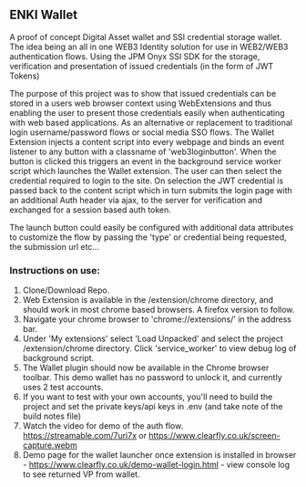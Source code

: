## ENKI Wallet

A proof of concept Digital Asset wallet and SSI credential storage wallet. 
The idea being an all in one WEB3 Identity solution for use in WEB2/WEB3 authentication flows.
Using the JPM Onyx SSI SDK for the storage, verification and presentation of issued credentials (in the form of JWT Tokens)

The purpose of this project was to show that issued credentials can be stored in a users web browser context using WebExtensions and thus enabling the user to present those credentials easily when authenticating with web based applications. As an alternative or replacement to traditional login username/password flows or social media SSO flows.
The Wallet Extension injects a content script into every webpage and binds an event listener to any button with a classname of 'web3loginbutton'. When the button is clicked this triggers an event in the background service worker script which launches the Wallet extension.
The user can then select the credential required to login to the site. On selection the JWT credential is passed back to the content script which in turn submits the login page with an additional Auth header via ajax, to the server for verification and exchanged for a session based auth token.

The launch button could easily be configured with additional data attributes to customize the flow by passing the 'type' or credential being requested, the submission url etc...

### Instructions on use:
1) Clone/Download Repo.
2) Web Extension is available in the /extension/chrome directory, and should work in most chrome based browsers. A firefox version to follow.
3) Navigate your chrome browser to 'chrome://extensions/' in the address bar.
4) Under 'My extensions' select 'Load Unpacked' and select the project /extension/chrome directory. Click 'service_worker' to view debug log of background script.
5) The Wallet plugin should now be available in the Chrome browser toolbar. This demo wallet has no password to unlock it, and currently uses 2 test accounts.
6) If you want to test with your own accounts, you'll need to build the project and set the private keys/api keys in .env (and take note of the build notes file)
7) Watch the video for demo of the auth flow. https://streamable.com/7uri7x or https://www.clearfly.co.uk/screen-capture.webm
8) Demo page for the wallet launcher once extension is installed in browser - https://www.clearfly.co.uk/demo-wallet-login.html - view console log to see returned VP from wallet.